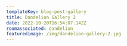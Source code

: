 ```yaml
---
templateKey: blog-post-gallery
title: Dandelion Gallery 2
date: 2022-10-20T16:54:07.142Z
roomassociated: dandelion
featuredimage: /img/dandelion-gallery-2.jpg
---
```

